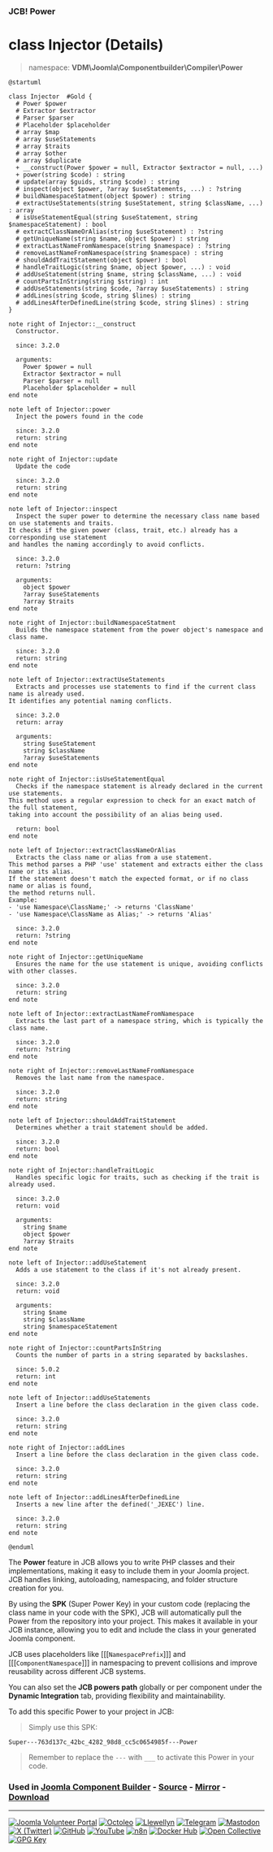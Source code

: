 ### JCB! Power
# class Injector (Details)
> namespace: **VDM\Joomla\Componentbuilder\Compiler\Power**

```uml
@startuml

class Injector  #Gold {
  # Power $power
  # Extractor $extractor
  # Parser $parser
  # Placeholder $placeholder
  # array $map
  # array $useStatements
  # array $traits
  # array $other
  # array $duplicate
  + __construct(Power $power = null, Extractor $extractor = null, ...)
  + power(string $code) : string
  # update(array $guids, string $code) : string
  # inspect(object $power, ?array $useStatements, ...) : ?string
  # buildNamespaceStatment(object $power) : string
  # extractUseStatements(string $useStatement, string $className, ...) : array
  # isUseStatementEqual(string $useStatement, string $namespaceStatement) : bool
  # extractClassNameOrAlias(string $useStatement) : ?string
  # getUniqueName(string $name, object $power) : string
  # extractLastNameFromNamespace(string $namespace) : ?string
  # removeLastNameFromNamespace(string $namespace) : string
  # shouldAddTraitStatement(object $power) : bool
  # handleTraitLogic(string $name, object $power, ...) : void
  # addUseStatement(string $name, string $className, ...) : void
  # countPartsInString(string $string) : int
  # addUseStatements(string $code, ?array $useStatements) : string
  # addLines(string $code, string $lines) : string
  # addLinesAfterDefinedLine(string $code, string $lines) : string
}

note right of Injector::__construct
  Constructor.

  since: 3.2.0
  
  arguments:
    Power $power = null
    Extractor $extractor = null
    Parser $parser = null
    Placeholder $placeholder = null
end note

note left of Injector::power
  Inject the powers found in the code

  since: 3.2.0
  return: string
end note

note right of Injector::update
  Update the code

  since: 3.2.0
  return: string
end note

note left of Injector::inspect
  Inspect the super power to determine the necessary class name based on use statements and traits.
It checks if the given power (class, trait, etc.) already has a corresponding use statement
and handles the naming accordingly to avoid conflicts.

  since: 3.2.0
  return: ?string
  
  arguments:
    object $power
    ?array $useStatements
    ?array $traits
end note

note right of Injector::buildNamespaceStatment
  Builds the namespace statement from the power object's namespace and class name.

  since: 3.2.0
  return: string
end note

note left of Injector::extractUseStatements
  Extracts and processes use statements to find if the current class name is already used.
It identifies any potential naming conflicts.

  since: 3.2.0
  return: array
  
  arguments:
    string $useStatement
    string $className
    ?array $useStatements
end note

note right of Injector::isUseStatementEqual
  Checks if the namespace statement is already declared in the current use statements.
This method uses a regular expression to check for an exact match of the full statement,
taking into account the possibility of an alias being used.

  return: bool
end note

note left of Injector::extractClassNameOrAlias
  Extracts the class name or alias from a use statement.
This method parses a PHP 'use' statement and extracts either the class name or its alias.
If the statement doesn't match the expected format, or if no class name or alias is found,
the method returns null.
Example:
- 'use Namespace\ClassName;' -> returns 'ClassName'
- 'use Namespace\ClassName as Alias;' -> returns 'Alias'

  since: 3.2.0
  return: ?string
end note

note right of Injector::getUniqueName
  Ensures the name for the use statement is unique, avoiding conflicts with other classes.

  since: 3.2.0
  return: string
end note

note left of Injector::extractLastNameFromNamespace
  Extracts the last part of a namespace string, which is typically the class name.

  since: 3.2.0
  return: ?string
end note

note right of Injector::removeLastNameFromNamespace
  Removes the last name from the namespace.

  since: 3.2.0
  return: string
end note

note left of Injector::shouldAddTraitStatement
  Determines whether a trait statement should be added.

  since: 3.2.0
  return: bool
end note

note right of Injector::handleTraitLogic
  Handles specific logic for traits, such as checking if the trait is already used.

  since: 3.2.0
  return: void
  
  arguments:
    string $name
    object $power
    ?array $traits
end note

note left of Injector::addUseStatement
  Adds a use statement to the class if it's not already present.

  since: 3.2.0
  return: void
  
  arguments:
    string $name
    string $className
    string $namespaceStatement
end note

note right of Injector::countPartsInString
  Counts the number of parts in a string separated by backslashes.

  since: 5.0.2
  return: int
end note

note left of Injector::addUseStatements
  Insert a line before the class declaration in the given class code.

  since: 3.2.0
  return: string
end note

note right of Injector::addLines
  Insert a line before the class declaration in the given class code.

  since: 3.2.0
  return: string
end note

note left of Injector::addLinesAfterDefinedLine
  Inserts a new line after the defined('_JEXEC') line.

  since: 3.2.0
  return: string
end note

@enduml
```

The **Power** feature in JCB allows you to write PHP classes and their implementations,
making it easy to include them in your Joomla project. JCB handles linking, autoloading,
namespacing, and folder structure creation for you.

By using the **SPK** (Super Power Key) in your custom code (replacing the class name
in your code with the SPK), JCB will automatically pull the Power from the repository
into your project. This makes it available in your JCB instance, allowing you to edit
and include the class in your generated Joomla component.

JCB uses placeholders like [[[`NamespacePrefix`]]] and [[[`ComponentNamespace`]]] in
namespacing to prevent collisions and improve reusability across different JCB systems.

You can also set the **JCB powers path** globally or per component under the
**Dynamic Integration** tab, providing flexibility and maintainability.

To add this specific Power to your project in JCB:

> Simply use this SPK:
```
Super---763d137c_42bc_4282_98d8_cc5c0654985f---Power
```
> Remember to replace the `---` with `___` to activate this Power in your code.

### Used in [Joomla Component Builder](https://www.joomlacomponentbuilder.com) - [Source](https://git.vdm.dev/joomla/Component-Builder) - [Mirror](https://github.com/vdm-io/Joomla-Component-Builder) - [Download](https://git.vdm.dev/joomla/pkg-component-builder/releases)

---
[![Joomla Volunteer Portal](https://img.shields.io/badge/-Joomla-gold?logo=joomla)](https://volunteers.joomla.org/joomlers/1396-llewellyn-van-der-merwe "Join Llewellyn on the Joomla Volunteer Portal: Shaping the Future Together!") [![Octoleo](https://img.shields.io/badge/-Octoleo-black?logo=linux)](https://git.vdm.dev/octoleo "--quiet") [![Llewellyn](https://img.shields.io/badge/-Llewellyn-ffffff?logo=gitea)](https://git.vdm.dev/Llewellyn "Collaborate and Innovate with Llewellyn on Git: Building a Better Code Future!") [![Telegram](https://img.shields.io/badge/-Telegram-blue?logo=telegram)](https://t.me/Joomla_component_builder "Join Llewellyn and the Community on Telegram: Building Joomla Components Together!") [![Mastodon](https://img.shields.io/badge/-Mastodon-9e9eec?logo=mastodon)](https://joomla.social/@llewellyn "Connect and Engage with Llewellyn on Joomla Social: Empowering Communities, One Post at a Time!") [![X (Twitter)](https://img.shields.io/badge/-X-black?logo=x)](https://x.com/llewellynvdm "Join the Conversation with Llewellyn on X: Where Ideas Take Flight!") [![GitHub](https://img.shields.io/badge/-GitHub-181717?logo=github)](https://github.com/Llewellynvdm "Build, Innovate, and Thrive with Llewellyn on GitHub: Turning Ideas into Impact!") [![YouTube](https://img.shields.io/badge/-YouTube-ff0000?logo=youtube)](https://www.youtube.com/@OctoYou "Explore, Learn, and Create with Llewellyn on YouTube: Your Gateway to Inspiration!") [![n8n](https://img.shields.io/badge/-n8n-black?logo=n8n)](https://n8n.io/creators/octoleo "Effortless Automation and Impactful Workflows with Llewellyn on n8n!") [![Docker Hub](https://img.shields.io/badge/-Docker-grey?logo=docker)](https://hub.docker.com/u/llewellyn "Llewellyn on Docker: Containerize Your Creativity!") [![Open Collective](https://img.shields.io/badge/-Donate-green?logo=opencollective)](https://opencollective.com/joomla-component-builder "Donate towards JCB: Help Llewellyn financially so he can continue developing this great tool!") [![GPG Key](https://img.shields.io/badge/-GPG-blue?logo=gnupg)](https://git.vdm.dev/Llewellyn/gpg "Unlock Trust and Security with Llewellyn's GPG Key: Your Gateway to Verified Connections!")